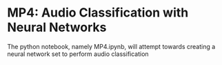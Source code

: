 # MP4: Audio Classification with Neural Networks
The python notebook, namely MP4.ipynb, will attempt towards creating a neural network set to perform audio classification 
